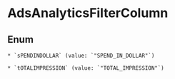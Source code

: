 
# AdsAnalyticsFilterColumn

## Enum


    * `sPENDINDOLLAR` (value: `"SPEND_IN_DOLLAR"`)

    * `tOTALIMPRESSION` (value: `"TOTAL_IMPRESSION"`)



